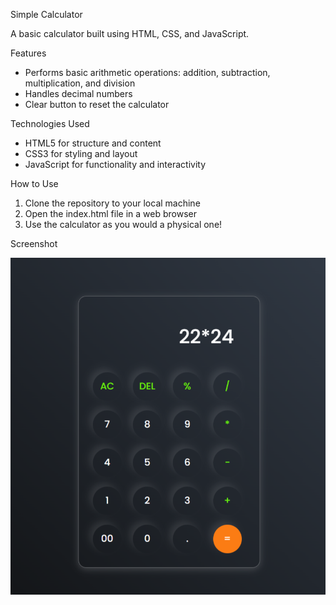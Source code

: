 Simple Calculator

A basic calculator built using HTML, CSS, and JavaScript.

Features

- Performs basic arithmetic operations: addition, subtraction, multiplication, and division
- Handles decimal numbers
- Clear button to reset the calculator

Technologies Used

- HTML5 for structure and content
- CSS3 for styling and layout
- JavaScript for functionality and interactivity

How to Use

1. Clone the repository to your local machine
2. Open the index.html file in a web browser
3. Use the calculator as you would a physical one!

Screenshot

![image alt](https://github.com/ReddyKeerthana24/calculator/blob/12c96d9bf4126ff40a856e74492c6a9550c4d6a9/calculator/calc.png)
